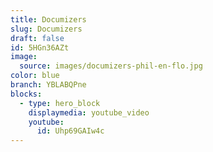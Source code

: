 ```yaml
---
title: Documizers
slug: Documizers
draft: false
id: 5HGn36AZt
image:
  source: images/documizers-phil-en-flo.jpg
color: blue
branch: YBLABQPne
blocks:
  - type: hero_block
    displaymedia: youtube_video
    youtube:
      id: Uhp69GAIw4c
---
```

